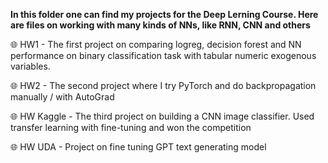 **In this folder one can find my projects for the Deep Lerning Course. Here are files on working with many kinds of NNs, like RNN, CNN and others**

🌐 HW1 - The first project on comparing logreg, decision forest and NN performance on binary classification task with tabular numeric exogenous variables.

🌐 HW2 - The second project where I try PyTorch and do backpropagation manually / with AutoGrad

🌐 HW Kaggle - The third project on building a CNN image classifier. Used transfer learning with fine-tuning and won the competition

🌐 HW UDA - Project on fine tuning GPT text generating model
